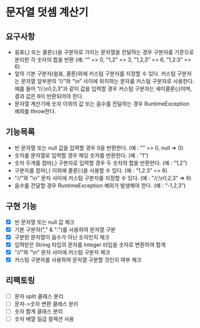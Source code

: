 # 문자열 덧셈 계산기
## 요구사항
* 쉼표(,) 또는 콜론(:)을 구분자로 가지는 문자열을 전달하는 경우 구분자를 기준으로 분리한 각 숫자의 합을 반환 (예: “” => 0, "1,2" => 3, "1,2,3" => 6, “1,2:3” => 6)
* 앞의 기본 구분자(쉼표, 콜론)외에 커스텀 구분자를 지정할 수 있다. 커스텀 구분자는 문자열 앞부분의 “//”와 “\n” 사이에 위치하는 문자를 커스텀 구분자로 사용한다. 예를 들어 “//;\n1;2;3”과 같이 값을 입력할 경우 커스텀 구분자는 세미콜론(;)이며, 결과 값은 6이 반환되어야 한다.
* 문자열 계산기에 숫자 이외의 값 또는 음수를 전달하는 경우 RuntimeException 예외를 throw한다.

## 기능목록
* 빈 문자열 또는 null 값을 입력할 경우 0을 반환한다. (예 : "" => 0, null => 0)
* 숫자를 문자열로 입력할 경우 해당 숫자를 반환한다. (예 : “1”)
* 숫자 두개를 컴마(,) 구분자로 입력할 경우 두 숫자의 합을 반환한다. (예 : “1,2”)
* 구분자를 컴마(,) 이외에 콜론(:)을 사용할 수 있다. (예 : “1,2:3” => 6)
* "//"와 "\n" 문자 사이에 커스텀 구분자를 지정할 수 있다. (예 : "//;\n1;2;3" => 6)
* 음수를 전달할 경우 RuntimeException 예외가 발생해야 한다. (예 : “-1,2,3”)

## 구현 기능
- [x] 빈 문자열 또는 null 값 체크
- [x] 기본 구분자("," & ":")를 사용하여 문자열 구분
- [x] 구분된 문자열이 음수가 아닌 숫자인지 체크
- [x] 입력받은 String 타입의 문자를 Integer 타입을 숫자로 변환하여 합계
- [x] "//"와 "\n" 문자 사이에 커스텀 구분자 체크
- [x] 커스텀 구분자를 사용하여 문자열 구분할 것인지 여부 체크

## 리팩토링
- [ ] 문자 split 클래스 분리
- [ ] 문자->숫자 변환 클래스 분리
- [ ] 숫자 합계 클래스 분리
- [ ] 숫자 배열 일급 컬렉션 사용